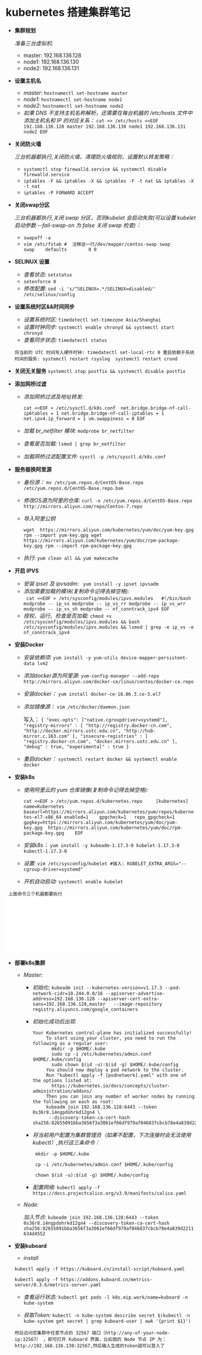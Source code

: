 # kubernetes 搭建集群笔记

- **集群规划**
  
    _准备三台虚拟机_:
    - master: 192.168.136.128
    - node1: 192.168.136.130
    - node2: 192.168.136.131

- **设置主机名**
    
    - _master_: `hostnamectl set-hostname master`  
    - _node1_: `hostnamectl set-hostname node1`
    - _node2_: `hostnamectl set-hostname node2`
    - _如果 DNS 不支持主机名称解析，还需要在每台机器的 
    /etc/hosts 文件中添加主机名和 IP 的对应关系：_ 
    `cat >> /etc/hosts <<EOF
    192.168.136.128 master
    192.168.136.130 node1
    192.168.136.131 node2
    EOF`

- **关闭防火墙**
    
    _三台机器都执行,关闭防火墙，清理防火墙规则，设置默认转发策略：_
    - `systemctl stop firewalld.service && systemctl disable firewalld.service`
    - `iptables -F && iptables -X && iptables -F -t nat && iptables -X -t nat`
    - `iptables -P FORWARD ACCEPT`     

- **关闭swap分区**
      
    _三台机器都执行,关闭 swap 分区，否则kubelet 会启动失败(可以设置 kubelet 启动参数 --fail-swap-on 为 false 关闭 swap 检查)：_
    - `swapoff -a`
    - `vim /etc/fstab # 
    注释这一行/dev/mapper/centos-swap swap                    swap    defaults        0 0`

- **SELINUX 设置**
    
   - _查看状态_: `setstatus`
   - `setenforce 0`
   - _修改配置_: `sed -i 's/^SELINUX=.*/SELINUX=disabled/' /etc/selinux/config`

- **设置系统时区&&时间同步**
    
    - _设置系统时区:_ `timedatectl set-timezone Asia/Shanghai`          
    - _设置时钟同步:_ `systemctl enable chronyd && systemctl start chronyd`
    - _查看同步状态:_ `timedatectl status`
    
    `将当前的 UTC 时间写入硬件时钟:
     timedatectl set-local-rtc 0
     重启依赖于系统时间的服务:
     systemctl restart rsyslog 
     systemctl restart crond`
- **关闭无关服务**
   `systemctl stop postfix && systemctl disable postfix`

- **添加网桥过滤**
    
    - _添加网桥过滤及地址转发_: 
    
        `cat <<EOF > /etc/sysctl.d/k8s.conf 
          net.bridge.bridge-nf-call-ip6tables = 1
          net.bridge.bridge-nf-call-iptables = 1
          net.ipv4.ip_forward = 1
          vm.swappiness = 0
         EOF
        `
    - _加载 br_netfilter 模块:_ `modprobe br_netfilter`
    - _查看是否加载:_ `lsmod | grep br_netfilter`
    - _加载网桥过滤配置文件:_ `sysctl -p /etc/sysctl.d/k8s.conf`       

- **服务器换阿里源**
    - _备份源：_ `mv /etc/yum.repos.d/CentOS-Base.repo /etc/yum.repos.d/CentOS-Base.repo.bak`
    
    - _修改OS源为阿里的仓库:_ `curl -o /etc/yum.repos.d/CentOS-Base.repo http://mirrors.aliyun.com/repo/Centos-7.repo`
    
    - _导入阿里公钥_ 
        
        `
            wget  https://mirrors.aliyun.com/kubernetes/yum/doc/yum-key.gpg
            rpm --import yum-key.gpg
            wget https://mirrors.aliyun.com/kubernetes/yum/doc/rpm-package-key.gpg
            rpm --import rpm-package-key.gpg
        `
    - _执行_: `yum clean all && yum makecache`    
- **开启 IPVS**
    
    - _安装 ipset 及 ipvsadm:_ ` yum install -y ipset ipvsadm`
    - _添加需要加载的模块(复制命令记得去掉空格):_  
                ` cat <<EOF > /etc/sysconfig/modules/ipvs.modules  
                  #!/bin/bash
                  modprobe -- ip_vs
                  modprobe -- ip_vs_rr
                  modprobe -- ip_vs_wrr
                  modprobe -- ip_vs_sh
                  modprobe -- nf_conntrack_ipv4
                  EOF`
    - _授权、运行、检查是否加载:_ `chmod +x /etc/sysconfig/modules/ipvs.modules && bash /etc/sysconfig/modules/ipvs.modules && lsmod | grep -e ip_vs -e nf_conntrack_ipv4`              


- **安装Docker**
   
    - _安装依赖项:_ `yum install -y yum-utils device-mapper-persistent-data lvm2`
    - _添加docker源为阿里源:_ `yum-config-manager --add-repo http://mirrors.aliyun.com/docker-ce/linux/centos/docker-ce.repo`
    - _安装docker：_ `yum install docker-ce-18.06.3.ce-3.el7` 
    - _添加镜像源：_ `vim /etc/docker/daemon.json`
        
        写入：  `{
                "exec-opts": ["native.cgroupdriver=systemd"],
                "registry-mirrors" : [
                    "http://registry.docker-cn.com",
                    "http://docker.mirrors.ustc.edu.cn",
                    "http://hub-mirror.c.163.com"
                  ],
                "insecure-registries" : [
                    "registry.docker-cn.com",
                    "docker.mirrors.ustc.edu.cn"
                  ],
                "debug" : true,
                "experimental" : true
              }`
    - _重启docker：_ `systemctl restart docker && systemctl enable docker`

- **安装k8s**
    
    -  _使用阿里云的 yum 仓库镜像(复制命令记得去掉空格):_
        
        `cat <<EOF > /etc/yum.repos.d/kubernetes.repo    
         [kubernetes]    
         name=Kubernetes 
         baseurl=https://mirrors.aliyun.com/kubernetes/yum/repos/kubernetes-el7-x86_64
         enabled=1   
         gpgcheck=1  
         repo_gpgcheck=1 
         gpgkey=https://mirrors.aliyun.com/kubernetes/yum/doc/yum-key.gpg 
         https://mirrors.aliyun.com/kubernetes/yum/doc/rpm-package-key.gpg   
         EOF
        `             
    - _安装k8s：_ `yum install -y kubeadm-1.17.3-0 kubelet-1.17.3-0 kubectl-1.17.3-0`
    - _设置:_ `vim /etc/sysconfig/kubelet #插入: KUBELET_EXTRA_ARGS="--cgroup-driver=systemd"`
    - _开机自动启动:_ `systemctl enable kubelet`  

 ` 上面命令三个机器都要执行`     
 ![关闭防火墙到安装完k8s脚本](../data/k8s_install.sh)
- **部署k8s集群**
     
    - _Master:_
      
      - _初始化_: `kubeadm init --kubernetes-version=v1.17.3 --pod-network-cidr=10.244.0.0/16 --apiserver-advertise-address=192.168.136.128 --apiserver-cert-extra-sans=192.168.136.128,master   --image-repository registry.aliyuncs.com/google_containers` 
      
      - _初始化成功后出现_:
            
            Your Kubernetes control-plane has initialized successfully!
                 To start using your cluster, you need to run the following as a regular user:
                   mkdir -p $HOME/.kube
                   sudo cp -i /etc/kubernetes/admin.conf $HOME/.kube/config
                   sudo chown $(id -u):$(id -g) $HOME/.kube/config
                 You should now deploy a pod network to the cluster.
                 Run "kubectl apply -f [podnetwork].yaml" with one of the options listed at:
                   https://kubernetes.io/docs/concepts/cluster-administration/addons/
                 Then you can join any number of worker nodes by running the following on each as root:
                 kubeadm join 192.168.136.128:6443 --token 0s36r8.14ngpdohrkd12gn4 \
                  --discovery-token-ca-cert-hash sha256:82655091bba3656f3a3061ef66df979af046837cbcb78e4a839d2211634d4552
      
      -  _将当前用户配置为集群管理员（如果不配置，下次连接时会无法使用kubectl）,执行这三条命令：_ 
            
            ```
             mkdir -p $HOME/.kube
             
             cp -i /etc/kubernetes/admin.conf $HOME/.kube/config
             
             chown $(id -u):$(id -g) $HOME/.kube/config
            ``` 
     
      - _配置网络:_ `kubectl apply -f https://docs.projectcalico.org/v3.9/manifests/calico.yaml`
             
    - _Node:_
       
       _加入节点:_  `kubeadm join 192.168.136.128:6443 --token 0s36r8.14ngpdohrkd12gn4 --discovery-token-ca-cert-hash sha256:82655091bba3656f3a3061ef66df979af046837cbcb78e4a839d2211634d4552`
              
- **安装kuboard**
    
    - _install_
    ``` 
    kubectl apply -f https://kuboard.cn/install-script/kuboard.yaml
    
    kubectl apply -f https://addons.kuboard.cn/metrics-server/0.3.6/metrics-server.yaml
    ```
    
    - _查看运行状态:_  `kubectl get pods -l k8s.eip.work/name=kuboard -n kube-system`
    
    - _获取Token:_ `kubectl -n kube-system describe secret $(kubectl -n kube-system get secret | grep kuboard-user | awk '{print $1}')`
    
    
    `然后访问您集群中任意节点的 32567 端口（http://any-of-your-node-ip:32567） ，即可打开 Kuboard 界面，比如我的 Node 节点 IP 为：http://192.168.136.130:32567,然后输入生成的token就可以登入了`